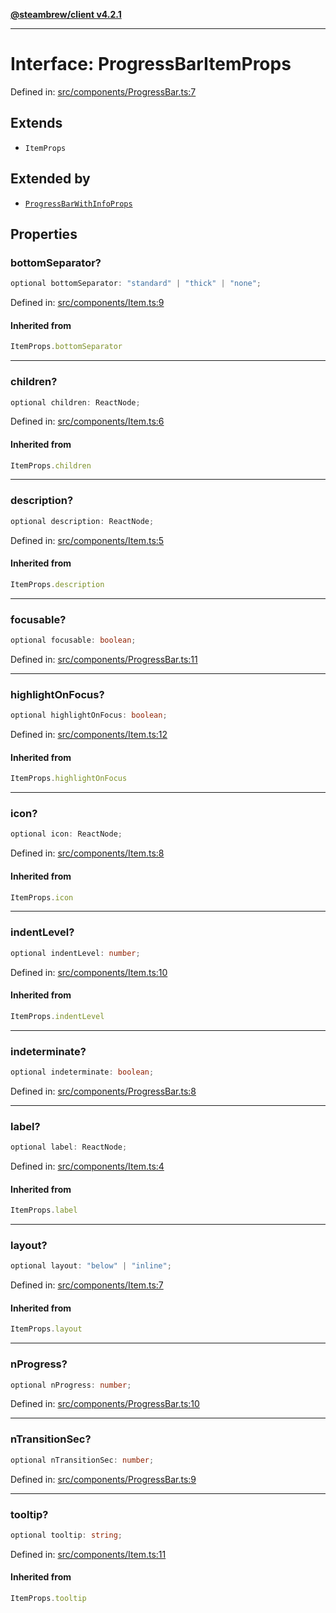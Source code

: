 [**@steambrew/client v4.2.1**](../README.md)

***

# Interface: ProgressBarItemProps

Defined in: [src/components/ProgressBar.ts:7](https://github.com/shdwmtr/plugutil/blob/b52230e3bd417b9353d983856323dee8a90c4f70/client/src/components/ProgressBar.ts#L7)

## Extends

- `ItemProps`

## Extended by

- [`ProgressBarWithInfoProps`](ProgressBarWithInfoProps.md)

## Properties

### bottomSeparator?

```ts
optional bottomSeparator: "standard" | "thick" | "none";
```

Defined in: [src/components/Item.ts:9](https://github.com/shdwmtr/plugutil/blob/b52230e3bd417b9353d983856323dee8a90c4f70/client/src/components/Item.ts#L9)

#### Inherited from

```ts
ItemProps.bottomSeparator
```

***

### children?

```ts
optional children: ReactNode;
```

Defined in: [src/components/Item.ts:6](https://github.com/shdwmtr/plugutil/blob/b52230e3bd417b9353d983856323dee8a90c4f70/client/src/components/Item.ts#L6)

#### Inherited from

```ts
ItemProps.children
```

***

### description?

```ts
optional description: ReactNode;
```

Defined in: [src/components/Item.ts:5](https://github.com/shdwmtr/plugutil/blob/b52230e3bd417b9353d983856323dee8a90c4f70/client/src/components/Item.ts#L5)

#### Inherited from

```ts
ItemProps.description
```

***

### focusable?

```ts
optional focusable: boolean;
```

Defined in: [src/components/ProgressBar.ts:11](https://github.com/shdwmtr/plugutil/blob/b52230e3bd417b9353d983856323dee8a90c4f70/client/src/components/ProgressBar.ts#L11)

***

### highlightOnFocus?

```ts
optional highlightOnFocus: boolean;
```

Defined in: [src/components/Item.ts:12](https://github.com/shdwmtr/plugutil/blob/b52230e3bd417b9353d983856323dee8a90c4f70/client/src/components/Item.ts#L12)

#### Inherited from

```ts
ItemProps.highlightOnFocus
```

***

### icon?

```ts
optional icon: ReactNode;
```

Defined in: [src/components/Item.ts:8](https://github.com/shdwmtr/plugutil/blob/b52230e3bd417b9353d983856323dee8a90c4f70/client/src/components/Item.ts#L8)

#### Inherited from

```ts
ItemProps.icon
```

***

### indentLevel?

```ts
optional indentLevel: number;
```

Defined in: [src/components/Item.ts:10](https://github.com/shdwmtr/plugutil/blob/b52230e3bd417b9353d983856323dee8a90c4f70/client/src/components/Item.ts#L10)

#### Inherited from

```ts
ItemProps.indentLevel
```

***

### indeterminate?

```ts
optional indeterminate: boolean;
```

Defined in: [src/components/ProgressBar.ts:8](https://github.com/shdwmtr/plugutil/blob/b52230e3bd417b9353d983856323dee8a90c4f70/client/src/components/ProgressBar.ts#L8)

***

### label?

```ts
optional label: ReactNode;
```

Defined in: [src/components/Item.ts:4](https://github.com/shdwmtr/plugutil/blob/b52230e3bd417b9353d983856323dee8a90c4f70/client/src/components/Item.ts#L4)

#### Inherited from

```ts
ItemProps.label
```

***

### layout?

```ts
optional layout: "below" | "inline";
```

Defined in: [src/components/Item.ts:7](https://github.com/shdwmtr/plugutil/blob/b52230e3bd417b9353d983856323dee8a90c4f70/client/src/components/Item.ts#L7)

#### Inherited from

```ts
ItemProps.layout
```

***

### nProgress?

```ts
optional nProgress: number;
```

Defined in: [src/components/ProgressBar.ts:10](https://github.com/shdwmtr/plugutil/blob/b52230e3bd417b9353d983856323dee8a90c4f70/client/src/components/ProgressBar.ts#L10)

***

### nTransitionSec?

```ts
optional nTransitionSec: number;
```

Defined in: [src/components/ProgressBar.ts:9](https://github.com/shdwmtr/plugutil/blob/b52230e3bd417b9353d983856323dee8a90c4f70/client/src/components/ProgressBar.ts#L9)

***

### tooltip?

```ts
optional tooltip: string;
```

Defined in: [src/components/Item.ts:11](https://github.com/shdwmtr/plugutil/blob/b52230e3bd417b9353d983856323dee8a90c4f70/client/src/components/Item.ts#L11)

#### Inherited from

```ts
ItemProps.tooltip
```
